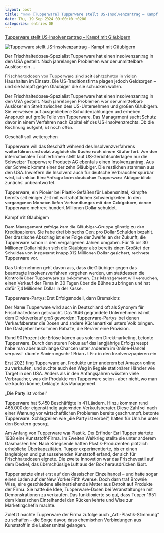 ```yaml
---
layout: post
title: "🔥🔥🔥 [Tupperware] Tupperware stellt US-Insolvenzantrag – Kampf mit Gläubigern"
date: Thu, 19 Sep 2024 09:00:00 +0200
categories: entries DE
---
```

[Tupperware stellt US-Insolvenzantrag – Kampf mit Gläubigern](https://bnn.de/nachrichten/wirtschaft/tupperware-stellt-us-insolvenzantrag-kampf-mit-glaeubigern)

![Tupperware stellt US-Insolvenzantrag – Kampf mit Gläubigern](https://static.bnn.de/nachrichten/wirtschaft/urn-newsml-dpacom-20090101-240918-935-255439-32rkpl/alternates/LANDSCAPE_13x7_BASE/urn-newsml-dpacom-20090101-240918-935-255439)

Der Frischhaltedosen-Spezialist Tupperware hat einen Insolvenzantrag in den USA gestellt. Nach jahrelangen Problemen war der unmittelbare Auslöser ein ...

Frischhaltedosen von Tupperware sind seit Jahrzehnten in vielen Haushalten im Einsatz. Die US-Traditionsfirma plagen jedoch Geldsorgen – und sie kämpft gegen Gläubiger, die sie schlucken wollen.

Der Frischhaltedosen-Spezialist Tupperware hat einen Insolvenzantrag in den USA gestellt. Nach jahrelangen Problemen war der unmittelbare Auslöser ein Streit zwischen dem US-Unternehmen und großen Gläubigern. Sie verweisen auf ausgebliebene Schuldenzahlungen und erheben Anspruch auf große Teile von Tupperware. Das Management sucht Schutz davor in einem Verfahren nach Kapitel elf des US-Insolvenzrechts. Ob die Rechnung aufgeht, ist noch offen.

Geschäft soll weitergehen

Tupperware will das Geschäft während des Insolvenzverfahrens weiterführen und setzt zugleich die Suche nach einem Käufer fort. Von den internationalen Tochterfirmen stellt laut US-Gerichtsunterlagen nur die Schweizer Tupperware Products AG ebenfalls einen Insolvenzantrag. Aus der Schweiz kommt einer der zehn Gläubiger. Die restlichen stammen aus den USA. Inwiefern die Insolvenz auch für deutsche Verbraucher spürbar wird, ist unklar. Eine Anfrage beim deutschen Tupperware-Ableger blieb zunächst unbeantwortet.

Tupperware, ein Pionier bei Plastik-Gefäßen für Lebensmittel, kämpfte bereits seit einiger Zeit mit wirtschaftlichen Schwierigkeiten. In den vergangenen Monaten liefen Verhandlungen mit den Geldgebern, denen Tupperware mehrere hundert Millionen Dollar schuldet.

Kampf mit Gläubigern

Dem Management zufolge kam die Gläubiger-Gruppe günstig zu den Kreditpapieren. Sie habe drei bis sechs Cent pro Dollar Schulden bezahlt. Der drastische Abschlag ist eine Folge der Zweifel an der Zukunft, die Tupperware schon in den vergangenen Jahren umgaben. Für 15 bis 30 Millionen Dollar hätten sich die Gläubiger also bereits einen Großteil der Schulden von insgesamt knapp 812 Millionen Dollar gesichert, rechnete Tupperware vor.

Das Unternehmen geht davon aus, dass die Gläubiger gegen das beantragte Insolvenzverfahren vorgehen werden, um stattdessen die Kontrolle über Tupperware zu bekommen. Das Management will versuchen, einen Verkauf der Firma in 30 Tagen über die Bühne zu bringen und hat dafür 7,4 Millionen Dollar in der Kasse.

Tupperware-Partys: Erst Erfolgsmodell, dann Bremsklotz

Der Name Tupperware wird auch in Deutschland oft als Synonym für Frischhaltedosen gebraucht. Das 1946 gegründete Unternehmen ist mit dem Direktverkauf groß geworden: Tupperware-Partys, bei denen Verkaufsberater die Dosen und andere Küchenartikel unters Volk bringen. Die Gastgeber bekommen Rabatte, die Berater eine Provision.

Rund 90 Prozent der Erlöse kämen aus solchem Direktmarketing, betonte Tupperware. Durch den sturen Fokus auf das langjährige Erfolgsrezept habe man aber auch lange Chancen unter anderem im Online-Handel verpasst, räumte Sanierungschef Brian J. Fox in den Insolvenzpapieren ein.

Erst 2022 fing Tupperware an, Produkte unter anderem bei Amazon online zu verkaufen, und suchte auch den Weg in Regale stationärer Händler wie Target in den USA. Anders als in den Anfangsjahren wüssten viele Verbraucher, was die Produkte von Tupperware seien – aber nicht, wo man sie kaufen könne, beklagte das Management.

„Die Party ist vorbei“

Tupperware hat 5.450 Beschäftigte in 41 Ländern. Hinzu kommen rund 465.000 der eigenständig agierenden Verkaufsberater. Diese Zahl sei nach einer Warnung vor wirtschaftlichen Problemen bereits geschrumpft, betonte Tupperware. Schlagzeilen wie „die Party ist vorbei“, hätten für Unruhe unter den Beratern gesorgt.

Am Anfang von Tupperware war Plastik. Der Erfinder Earl Tupper startete 1938 eine Kunststoff-Firma. Im Zweiten Weltkrieg stellte sie unter anderem Gasmasken her. Nach Kriegsende hatten Plastik-Produzenten plötzlich erhebliche Überkapazitäten. Tupper experimentierte, bis er einen langlebigen und gut aussehenden Kunststoff erfand, der sich für Frischhaltedosen eignete. Die zweite Innovation war das Frischeventil auf dem Deckel, das überschüssige Luft aus der Box herausdrücken lässt.

Tupper setzte einst erst auf den klassischen Einzelhandel – und hatte sogar einen Laden auf der New Yorker Fifth Avenue. Doch dann traf Brownie Wise, eine geschiedene alleinerziehende Mutter aus Detroit auf Produkte der Firma. Sie hatte die Idee, Tupperware-Dosen bei Veranstaltungen mit Demonstrationen zu verkaufen. Das funktionierte so gut, dass Tupper 1951 dem klassischen Einzelhandel den Rücken kehrte und Wise zur Marketingchefin machte.

Zuletzt machte Tupperware der Firma zufolge auch „Anti-Plastik-Stimmung“ zu schaffen – die Sorge davor, dass chemischen Verbindungen aus Kunststoff in die Lebensmittel gelangen.

